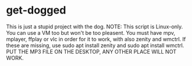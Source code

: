 # get-dogged
This is just a stupid project with the dog.
NOTE: This script is Linux-only. You can use a VM too but won't be too pleasent.
You must have mpv, mplayer, ffplay or vlc in order for it to work, with also zenity and wmctrl. If these are missing, use sudo apt install zenity and sudo apt install wmctrl.
PUT THE MP3 FILE ON THE DESKTOP, ANY OTHER PLACE WILL NOT WORK.
